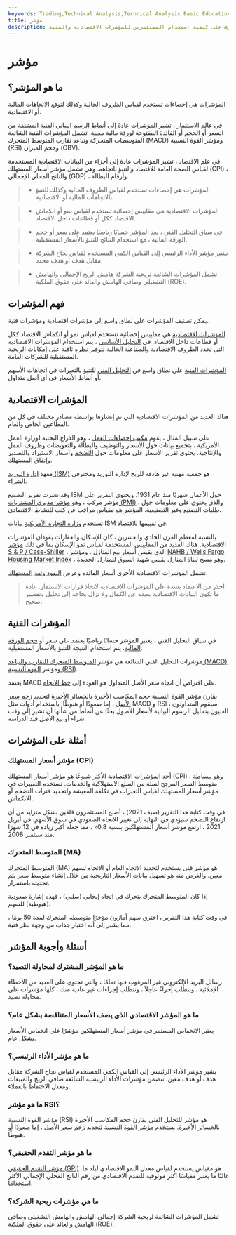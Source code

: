 ```yaml
---
keywords: Trading,Technical Analysis,Technical Analysis Basic Education
title: مؤشر
description: المؤشرات هي إحصاءات تستخدم لقياس الظروف الحالية بالإضافة إلى التنبؤ بالاتجاهات. تعرف على كيفية استخدام المستثمرين للمؤشرات الاقتصادية والفنية.
---
```


# مؤشر
## ما هو المؤشر؟

المؤشرات هي إحصاءات تستخدم لقياس الظروف الحالية وكذلك لتوقع الاتجاهات المالية أو الاقتصادية.

في عالم الاستثمار ، تشير المؤشرات عادةً إلى [أنماط الرسم البياني الفنية](/technicalindicator) المشتقة من السعر أو الحجم أو الفائدة المفتوحة لورقة مالية معينة. تشمل المؤشرات الفنية الشائعة المتوسطات المتحركة وتباعد تقارب المتوسط المتحرك (MACD) ومؤشر القوة النسبية (RSI) وحجم الميزان (OBV).

في علم الاقتصاد ، تشير المؤشرات عادة إلى أجزاء من البيانات الاقتصادية المستخدمة لقياس الصحة العامة للاقتصاد والتنبؤ باتجاهه. وهي تشمل مؤشر أسعار المستهلك (CPI) ، والناتج المحلي الإجمالي (GDP) ، وأرقام البطالة.

> - المؤشرات هي إحصاءات تستخدم لقياس الظروف الحالية وكذلك للتنبؤ بالاتجاهات المالية أو الاقتصادية.

> - المؤشرات الاقتصادية هي مقاييس إحصائية تستخدم لقياس نمو أو انكماش الاقتصاد ككل أو قطاعات داخل الاقتصاد.

> - في سياق التحليل الفني ، يعد المؤشر حسابًا رياضيًا يعتمد على سعر أو حجم الورقة المالية ، مع استخدام النتائج للتنبؤ بالأسعار المستقبلية.

> - يشير مؤشر الأداء الرئيسي إلى القياس الكمي المستخدم لقياس نجاح الشركة مقابل هدف أو هدف محدد.

> - تشمل المؤشرات الشائعة لربحية الشركة هامش الربح الإجمالي والهامش التشغيلي وصافي الهامش والعائد على حقوق الملكية (ROE).

>

>

## فهم المؤشرات

يمكن تصنيف المؤشرات على نطاق واسع إلى مؤشرات اقتصادية ومؤشرات فنية.

[المؤشرات الاقتصادية](/economic_indicator) هي مقاييس إحصائية تستخدم لقياس نمو أو انكماش الاقتصاد ككل أو قطاعات داخل الاقتصاد. في [التحليل الأساسي](/fundamentalanalysis) ، يتم استخدام المؤشرات الاقتصادية التي تحدد الظروف الاقتصادية والصناعية الحالية لتوفير نظرة ثاقبة على إمكانات الربحية المستقبلية للشركات العامة.

[المؤشرات الفنية](/technicalindicator) على نطاق واسع في [التحليل الفني](/technicalanalysis) للتنبؤ بالتغيرات في اتجاهات الأسهم أو أنماط الأسعار في أي أصل متداول.

## المؤشرات الاقتصادية

هناك العديد من المؤشرات الاقتصادية التي تم إنشاؤها بواسطة مصادر مختلفة في كل من القطاعين الخاص والعام.

على سبيل المثال ، يقوم [مكتب إحصاءات العمل](/bls) ، وهو الذراع البحثية لوزارة العمل الأمريكية ، بتجميع بيانات حول الأسعار والتوظيف والبطالة والتعويضات وظروف العمل والإنتاجية. يحتوي تقرير الأسعار على معلومات حول [التضخم](/inflation) وأسعار الاستيراد والتصدير وإنفاق المستهلك.

معهد [إدارة التوريد (ISM)](/institute-for-supply-management) هو جمعية مهنية غير هادفة للربح لإدارة التوريد ومحترفي الشراء.

وقد نشرت تقرير التصنيع ISM حول الأعمال شهريًا منذ عام 1931. ويحتوي التقرير على مؤشر مركب ، وهو [مؤشر مديري المشتريات (PMI)](/pmi) ، والذي يحتوي على معلومات حول طلبات التصنيع وغير التصنيعية. المؤشر هو مقياس مراقب عن كثب للنشاط الاقتصادي.

تستخدم [وزارة التجارة الأمريكية](/department-of-commerce) بيانات ISM في تقييمها للاقتصاد.

بالنسبة لمعظم القرن الحادي والعشرين ، كان الإسكان والعقارات يقودان المؤشرات الاقتصادية. هناك العديد من المقاييس المستخدمة لقياس نمو الإسكان بما في ذلك [مؤشر S & P / Case-Shiller](/sp_case_shiller_us_nhpi) ، الذي يقيس أسعار بيع المنازل ، ومؤشر [NAHB / Wells Fargo Housing Market Index](/housingmarketindex) ، وهو مسح لبناة المنازل يقيس شهية السوق للمنازل الجديدة.

تشمل المؤشرات الاقتصادية الأخرى أسعار الفائدة وعرض [النقود وثقة](/moneysupply) [المستهلك](/consumer-sentiment).

> احذر من الاعتماد بشدة على المؤشرات الاقتصادية لاتخاذ قرارات الاستثمار. عادة ما تكون البيانات الاقتصادية بعيدة عن الكمال ولا تزال بحاجة إلى تحليل وتفسير صحيح.

>

## المؤشرات الفنية

في سياق التحليل الفني ، يعتبر المؤشر حسابًا رياضيًا يعتمد على سعر أو [حجم الورقة المالية](/volume). يتم استخدام النتيجة للتنبؤ بالأسعار المستقبلية.

مؤشرات التحليل الفني الشائعة هي مؤشر [المتوسط المتحرك للتقارب والتباعد (MACD)](/macd) ومؤشر [القوة النسبية (RSI)](/rsi).

يعتمد MACD على افتراض أن اتجاه سعر الأصل المتداول هو العودة إلى [خط الاتجاه](/trendline).

يقارن مؤشر القوة النسبية حجم المكاسب الأخيرة بالخسائر الأخيرة لتحديد [زخم سعر الأصل](/momentum) ، إما صعودًا أو هبوطًا. باستخدام أدوات مثل MACD و RSI ، سيقوم المتداولون الفنيون بتحليل الرسوم البيانية لأسعار الأصول بحثًا عن أنماط من شأنها أن تشير إلى وقت شراء أو بيع الأصل قيد الدراسة.

## أمثلة على المؤشرات

### مؤشر أسعار المستهلك (CPI)

أحد المؤشرات الاقتصادية الأكثر شيوعًا هو مؤشر أسعار المستهلك (CPI) ، وهو ببساطة متوسط السعر المرجح لسلة من السلع الاستهلاكية والخدمات. تستخدم التغييرات في مؤشر أسعار المستهلك لقياس التغيرات في تكلفة المعيشة ولتحديد فترات التضخم أو الانكماش.

في وقت كتابة هذا التقرير (صيف 2021) ، أصبح المستثمرون قلقين بشكل متزايد من أن ارتفاع التضخم سيؤدي في النهاية إلى تغيير الاتجاه الصعودي في سوق الأسهم. في أبريل 2021 ، ارتفع مؤشر أسعار المستهلكين بنسبة 0.8٪ ، مما جعله أكبر زيادة في 12 شهرًا منذ سبتمبر 2008.

### المتوسط المتحرك (MA)

المتوسط المتحرك (MA) هو مؤشر فني يستخدم لتحديد الاتجاه العام أو الاتجاه لسهم معين. والغرض منه هو تسهيل بيانات الأسعار التاريخية من خلال إنشاء متوسط سعر يتم تحديثه باستمرار.

إذا كان المتوسط المتحرك يتحرك في اتجاه إيجابي (سلبي) ، فهذه إشارة صعودية (هبوطية) للسهم.

في وقت كتابة هذا التقرير ، اخترق سهم أمازون مؤخرًا متوسطه المتحرك لمدة 50 يومًا ، مما يشير إلى أنه اختيار جذاب من وجهة نظر فنية.

## أسئلة وأجوبة المؤشر

### ما هو المؤشر المشترك لمحاولة التصيد؟

رسائل البريد الإلكتروني غير المرغوب فيها تمامًا ، والتي تحتوي على العديد من الأخطاء الإملائية ، وتتطلب إجراءً عاجلاً ، وتتطلب إجراءات غير عادية منك ، كلها مؤشرات على محاولة تصيد.

### ما هو المؤشر الاقتصادي الذي يصف الأسعار المتناقصة بشكل عام؟

يعتبر الانخفاض المستمر في مؤشر أسعار المستهلكين مؤشرًا على انخفاض الأسعار بشكل عام.

### ما هو مؤشر الأداء الرئيسي؟

يشير مؤشر الأداء الرئيسي إلى القياس الكمي المستخدم لقياس نجاح الشركة مقابل هدف أو هدف معين. تتضمن مؤشرات الأداء الرئيسية الشائعة صافي الربح والمبيعات ومعدل الاحتفاظ بالعملاء.

### ما هو مؤشر RSI؟

مؤشر القوة النسبية (RSI) هو مؤشر للتحليل الفني يقارن حجم المكاسب الأخيرة بالخسائر الأخيرة. يستخدم مؤشر القوة النسبية لتحديد [زخم](/momentum) سعر الأصل ، إما صعودًا أو هبوطًا.

### ما هو مؤشر التقدم الحقيقي؟

[مؤشر التقدم الحقيقي (GPI)](/gpi) هو مقياس يستخدم لقياس معدل النمو الاقتصادي لبلد ما. غالبًا ما يعتبر مقياسًا أكثر موثوقية للتقدم الاقتصادي من رقم الناتج المحلي الإجمالي الأكثر استخدامًا.

### ما هي مؤشرات ربحية الشركة؟

تشمل المؤشرات الشائعة لربحية الشركة إجمالي الهامش والهامش التشغيلي وصافي الهامش والعائد على حقوق الملكية (ROE).

